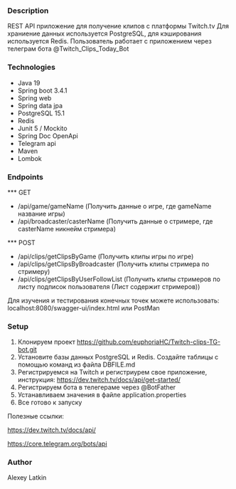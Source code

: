 ### Description

REST API приложение для получение клипов с платформы Twitch.tv Для храниение данных используется PostgreSQL, для кэширования используется Redis. Пользователь работает с приложением через телеграм бота @Twitch_Clips_Today_Bot

### Technologies

* Java 19
* Spring boot 3.4.1
* Spring web
* Spring data jpa
* PostgreSQL 15.1
* Redis
* Junit 5 / Mockito
* Spring Doc OpenApi
* Telegram api
* Maven
* Lombok

### Endpoints

*** GET

* /api/game/gameName (Получить данные о игре, где gameName название игры)
* /api/broadcaster/casterName (Получить данные о стримере, где casterName никнейм стримера)

*** POST

* /api/clips/getClipsByGame (Получить клипы игры по игре)
* /api/clips/getClipsByBroadcaster (Получить клипы стримера по стримеру)
* /api/clips/getClipsByUserFollowList (Получить клипы стримеров по листу подписок пользователя (Лист содержит стримеров))

Для изучения и тестирования конечных точек можете использовать:
localhost:8080/swagger-ui/index.html
или 
PostMan

### Setup

1. Клонируем проект https://github.com/euphoriaHC/Twitch-clips-TG-bot.git
2. Установите базы данных PostgreSQL и Redis. Создайте таблицы с помощью команд из файла DBFILE.md
3. Регистрируемся на Twitch и регистриурем свое приложение, инструкция: https://dev.twitch.tv/docs/api/get-started/
4. Регистрируем бота в телегераме через @BotFather
5. Устанавливаем значения в файле application.properties
6. Все готово к запуску

Полезные ссылки:

https://dev.twitch.tv/docs/api/

https://core.telegram.org/bots/api

### Author

Alexey Latkin
